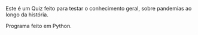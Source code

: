 Este é um Quiz feito para testar o conhecimento geral, sobre pandemias ao longo da história. 

Programa feito em Python.
